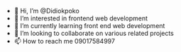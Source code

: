 - 👋 Hi, I’m @Didiokpoko
- 👀 I’m interested in frontend web development  
- 🌱 I’m currently learning front end web development 
- 💞️ I’m looking to collaborate on various related projects 
- 📫 How to reach me 09017584997

<!---
Didiokpoko/Didiokpoko is a ✨ special ✨ repository because its `README.md` (this file) appears on your GitHub profile.
You can click the Preview link to take a look at your changes.
--->

